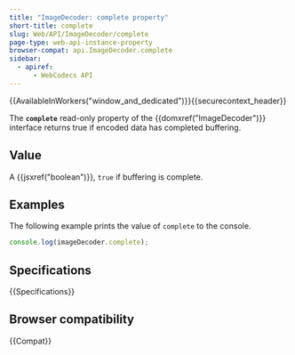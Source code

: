 ```yaml
---
title: "ImageDecoder: complete property"
short-title: complete
slug: Web/API/ImageDecoder/complete
page-type: web-api-instance-property
browser-compat: api.ImageDecoder.complete
sidebar:
  - apiref:
      - WebCodecs API
---
```


{{AvailableInWorkers("window_and_dedicated")}}{{securecontext_header}}

The **`complete`** read-only property of the {{domxref("ImageDecoder")}} interface returns true if encoded data has completed buffering.

## Value

A {{jsxref("boolean")}}, `true` if buffering is complete.

## Examples

The following example prints the value of `complete` to the console.

```js
console.log(imageDecoder.complete);
```

## Specifications

{{Specifications}}

## Browser compatibility

{{Compat}}
